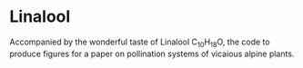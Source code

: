 # Linalool

Accompanied by the wonderful taste of Linalool C<sub>10</sub>H<sub>18</sub>O, the code to produce figures for a paper on pollination systems of vicaious alpine plants.
